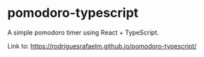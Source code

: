 # pomodoro-typescript

A simple pomodoro timer using React + TypeScript.

Link to: https://rodriguesrafaelm.github.io/pomodoro-typescript/
